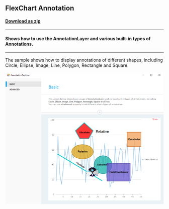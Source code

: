 ## FlexChart Annotation
#### [Download as zip](https://grapecity.github.io/DownGit/#/home?url=https://github.com/GrapeCity/ComponentOne-WinForms-Samples/tree/master/Core\FlexChart\CS\AnnotationExplorer)
____
#### Shows how to use the AnnotationLayer and various built-in types of Annotations.
____
The sample shows how to display annotations of different shapes, including Circle, Ellipse, Image, Line, Polygon, Rectangle and Square.

![screenshot](screenshot.PNG)
